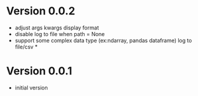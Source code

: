 # Version 0.0.2
* adjust args kwargs display format
* disable log to file when path = None
* support some complex data type (ex:ndarray, pandas dataframe)  log to file/csv
    * 
# Version 0.0.1
* initial version